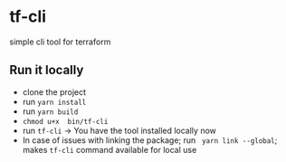 # tf-cli
simple cli tool for terraform 

## Run it locally 
- clone the project 
- run `yarn install`
- run `yarn build`
- `chmod u+x  bin/tf-cli`
- run `tf-cli` -> You have the tool installed locally now
- In case of issues with linking the package; run ` yarn link --global`; makes `tf-cli` command available for local use
